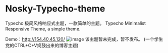# Nosky-Typecho-theme
Typecho 极简风格响应式主题，一款简单的主题。 Typecho Minimalist Responsive Theme, a simple theme.

Demo：http://154.40.45.120/
![image](https://github.com/Inon1y/Nosky-Typecho-theme/assets/91359128/dcd4231f-cd98-44cd-9296-6d34ac743b20)
该主题暂未完成，暂不发布。
(一个学生党的CTRL+C+V捣鼓出来的博客主题)
